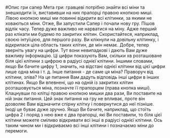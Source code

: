 #Опис гри сапер
Мета гри: гравцеві потрібно знайти всі міни та знешкодити їх, виставивши на них прапорці правою кнопкою миші. Лівою кнопкою миші ми повинні відкрити всі клітинки, за якими не ховаються міни. Отже, Ви запустили Сапер і почали нову гру. Пішов відлік часу. Тепер дуже важливо не нарватися на міну. Адже перший раз клікати ми будемо по закритих клітин. Скористайтеся, наприклад, своєю інтуїцією, для першого разу. Ви клікнули на довільну клітинку, і відкрилася ціла область таких клітин, де мін немає. Добре, тепер зверніть увагу на цифри. Тут вони невипадкові і дають Вам дуже важливу інформацію. Ці цифри показують Вам, скільки хв розташоване біля цієї клітини з цифрою в радіусі однієї клітини. Іншими словами, якщо Ви бачите цифру 1, значить, на відстані однієї клітини від цієї цифри лише одна міна і т. д. Інше питання - де саме ця міна? Праворуч від клітини, зліва? На це питання Вам дадуть відповідь інші цифри в інших клітинах. Якщо Ви впевнені, що на одній із закритих клітин розташовується міна, позначте її прапорцем (права кнопка миші). Клацнувши по клітці правою кнопкою мишки два рази, Ви поставите на ній знак питання. Цей знак питання на гру не впливає, проте він дозволяє Вам відзначити спірну клітку і повернутися до неї пізніше. Іноді це буває дуже зручно. Якщо Ви бачите, наприклад, що стоїть цифра 2 і поряд з нею вже є два прапорці, які Ви поставили, то біля цієї клітини можете сміливо відкривати всі інші в радіусі однієї клітини. Ось таким чином ми і відкриваємо всі інші клітини і позначаємо міни до перемоги.
